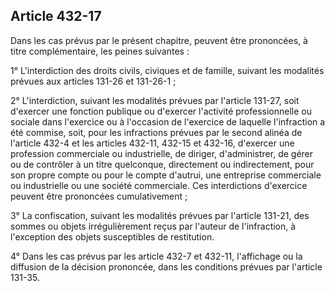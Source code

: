 Article 432-17
----
Dans les cas prévus par le présent chapitre, peuvent être prononcées, à titre
complémentaire, les peines suivantes :

1° L'interdiction des droits civils, civiques et de famille, suivant les
modalités prévues aux articles 131-26 et 131-26-1 ;

2° L'interdiction, suivant les modalités prévues par l'article 131-27, soit
d'exercer une fonction publique ou d'exercer l'activité professionnelle ou
sociale dans l'exercice ou à l'occasion de l'exercice de laquelle l'infraction a
été commise, soit, pour les infractions prévues par le second alinéa de
l'article 432-4 et les articles 432-11, 432-15 et 432-16, d'exercer une
profession commerciale ou industrielle, de diriger, d'administrer, de gérer ou
de contrôler à un titre quelconque, directement ou indirectement, pour son
propre compte ou pour le compte d'autrui, une entreprise commerciale ou
industrielle ou une société commerciale. Ces interdictions d'exercice peuvent
être prononcées cumulativement ;

3° La confiscation, suivant les modalités prévues par l'article 131-21, des
sommes ou objets irrégulièrement reçus par l'auteur de l'infraction, à
l'exception des objets susceptibles de restitution.

4° Dans les cas prévus par les article 432-7 et 432-11, l'affichage ou la
diffusion de la décision prononcée, dans les conditions prévues par l'article
131-35.
